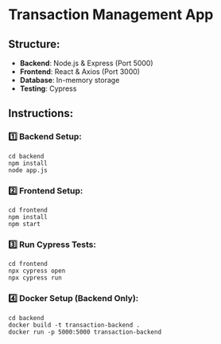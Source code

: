 
# Transaction Management App

## Structure:
- **Backend**: Node.js & Express (Port 5000)
- **Frontend**: React & Axios (Port 3000)
- **Database**: In-memory storage
- **Testing**: Cypress

## Instructions:

### 1️⃣ Backend Setup:
```
cd backend
npm install
node app.js
```

### 2️⃣ Frontend Setup:
```
cd frontend
npm install
npm start
```

### 3️⃣ Run Cypress Tests:
```
cd frontend
npx cypress open
npx cypress run
```

### 4️⃣ Docker Setup (Backend Only):
```
cd backend
docker build -t transaction-backend .
docker run -p 5000:5000 transaction-backend
```
